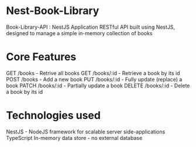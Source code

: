 # Nest-Book-Library
Book-Library-API : NestJS Application 
RESTful API built using NestJS, designed to manage a simple in-memory collection of books

# Core Features
GET /books - Retrive all books  GET /books/:id - Retrieve a book by its id
POST /books - Add a new book
PUT /books/:id - Fully update (replace) a book
PATCH /books/:id - Partially update a book
DELETE /books/:id - Delete a book by its id

# Technologies used
NestJS - NodeJS framework for scalable server side-applications
TypeScript
In-memory data store - no external database
